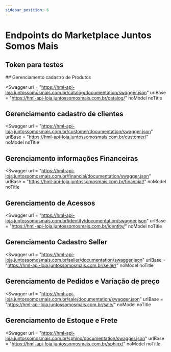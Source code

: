 ```yaml
---
sidebar_position: 6
---
```

# Endpoints do Marketplace Juntos Somos Mais

## Token para testes


<token-component/>
## Gerenciamento cadastro de Produtos

<Swagger
      url = "https://hml-api-loja.juntossomosmais.com.br/catalog/documentation/swagger.json"
      urlBase = "https://hml-api-loja.juntossomosmais.com.br/catalog/"
      noModel
      noTitle
  >

   <Api operationId="GetListLot"/>
   <Api operationId="GetLot"/>
   <Api operationId="PostAddLot"/>
   <Api operationId="PutUpdateLot"/>
   <Api operationId="DeleteLot"/>


   <Api operationId="GetProductsCatalog"/>
   <Api operationId="GetMaterialCodeCatalog"/>
   <Api operationId="PostAddProductCatalogV2"/>
   <Api operationId="PutUpdateProductCatalogV2"/>


   <Api operationId="GetNormalizedCategoryTree"/>


   <Api operationId="GetPrices"/>
   <Api operationId="AddProductPrice"/>


   <Api operationId="GetProducers"/>
</Swagger>

## Gerenciamento cadastro de clientes
<tip-component message="Para novas integrações utilize as rotas V2"></tip-component>
<Swagger
      url = "https://hml-api-loja.juntossomosmais.com.br/customer/documentation/swagger.json"
      urlBase = "https://hml-api-loja.juntossomosmais.com.br/customer/"
      noModel
      noTitle
  >

   <Api operationId="GetListCustomer"/>
   <Api operationId="PostAddCustomerAsync"/>
   <Api operationId="PutUpdateCustomerAsync"/>
</Swagger>

## Gerenciamento informações Financeiras

<Swagger
      url = "https://hml-api-loja.juntossomosmais.com.br/financial/documentation/swagger.json"
      urlBase = "https://hml-api-loja.juntossomosmais.com.br/financial/"
      noModel
      noTitle
  >

   <Api operationId="GetListCreditLimit"/>
   <Api operationId="PutListCreditLimit"/>


   <Api operationId="GetListInvoice"/>
   <Api operationId="PutListInvoice"/>
   <Api operationId="PostListInvoice"/>
</Swagger>

## Gerenciamento de Acessos

<Swagger
      url = "https://hml-api-loja.juntossomosmais.com.br/identity/documentation/swagger.json"
      urlBase = "https://hml-api-loja.juntossomosmais.com.br/identity/"
      noModel
      noTitle
  >

   <Api operationId="PostToken"/>
</Swagger>

## Gerenciamento Cadastro Seller

<Swagger
      url = "https://hml-api-loja.juntossomosmais.com.br/seller/documentation/swagger.json"
      urlBase = "https://hml-api-loja.juntossomosmais.com.br/seller/"
      noModel
      noTitle
  >

   <Api operationId="GetListSellerParameter"/>
   <Api operationId="GetByParameterId"/>
   <Api operationId="PostAddSellerParameter"/>
   <Api operationId="PutUpdateSellerParameter"/>
   <Api operationId="DeleteSellerParameter"/>
</Swagger>

## Gerenciamento de Pedidos e Variação de preço

<Swagger
      url = "https://hml-api-loja.juntossomosmais.com.br/sale/documentation/swagger.json"
      urlBase = "https://hml-api-loja.juntossomosmais.com.br/sale/"
      noModel
      noTitle
  >

   <Api operationId="GetDailyOrders"/>
   <Api operationId="UpdateOrder"/>


   <Api operationId="GetOnePriceVariation"/>
   <Api operationId="GetManyPriceVariations"/>
   <Api operationId="AddPriceVariation"/>
   <Api operationId="AlterPriceVariation"/>
   <Api operationId="DeleteOnePriceVariation"/>
</Swagger>

## Gerenciamento de Estoque e Frete

<Swagger
      url = "https://hml-api-loja.juntossomosmais.com.br/sphinx/documentation/swagger.json"
      urlBase = "https://hml-api-loja.juntossomosmais.com.br/sphinx/"
      noModel
      noTitle
  >

   <Api operationId="GetStocks"/>
   <Api operationId="PostStock"/>
   <Api operationId="UpdateStock"/>
   <Api operationId="DeleteStock"/>


   <Api operationId="GetFreight"/>
   <Api operationId="PostFreight"/>
   <Api operationId="UpdateFreight"/>
   <Api operationId="DeleteFreight"/>
</Swagger>

